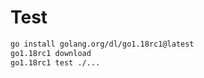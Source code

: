# Test 

```bash
go install golang.org/dl/go1.18rc1@latest
go1.18rc1 download
go1.18rc1 test ./...
```
